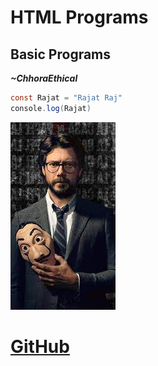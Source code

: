 # HTML Programs
## Basic Programs

***~ChhoraEthical***

```java
const Rajat = "Rajat Raj"
console.log(Rajat)
```
![img](./professor.jpg)

# [GitHub](https://www.github.com/chhoraethical)
